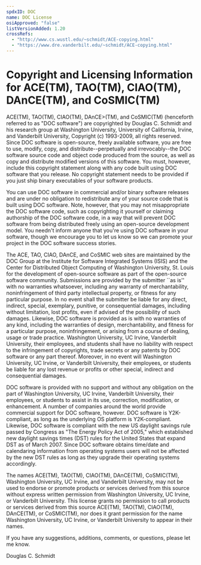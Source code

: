 ```yaml
---
spdxID: DOC
name: DOC License
osiApproved: "false"
listVersionAdded: 1.20
crossRefs: 
  - "http://www.cs.wustl.edu/~schmidt/ACE-copying.html"
  - "https://www.dre.vanderbilt.edu/~schmidt/ACE-copying.html"
---
```


# Copyright and Licensing Information for ACE(TM), TAO(TM), CIAO(TM), DAnCE(TM), and CoSMIC(TM)

ACE(TM), TAO(TM), CIAO(TM), DAnCE>(TM), and CoSMIC(TM) (henceforth referred to as "DOC software") are copyrighted by Douglas C. Schmidt and his research group at Washington University, University of California, Irvine, and Vanderbilt University, Copyright (c) 1993-2009, all rights reserved. Since DOC software is open-source, freely available software, you are free to use, modify, copy, and distribute--perpetually and irrevocably--the DOC software source code and object code produced from the source, as well as copy and distribute modified versions of this software. You must, however, include this copyright statement along with any code built using DOC software that you release. No copyright statement needs to be provided if you just ship binary executables of your software products.

You can use DOC software in commercial and/or binary software releases and are under no obligation to redistribute any of your source code that is built using DOC software. Note, however, that you may not misappropriate the DOC software code, such as copyrighting it yourself or claiming authorship of the DOC software code, in a way that will prevent DOC software from being distributed freely using an open-source development model. You needn't inform anyone that you're using DOC software in your software, though we encourage you to let us know so we can promote your project in the DOC software success stories.

The ACE, TAO, CIAO, DAnCE, and CoSMIC web sites are maintained by the DOC Group at the Institute for Software Integrated Systems (ISIS) and the Center for Distributed Object Computing of Washington University, St. Louis for the development of open-source software as part of the open-source software community. Submissions are provided by the submitter ``as is'' with no warranties whatsoever, including any warranty of merchantability, noninfringement of third party intellectual property, or fitness for any particular purpose. In no event shall the submitter be liable for any direct, indirect, special, exemplary, punitive, or consequential damages, including without limitation, lost profits, even if advised of the possibility of such damages. Likewise, DOC software is provided as is with no warranties of any kind, including the warranties of design, merchantability, and fitness for a particular purpose, noninfringement, or arising from a course of dealing, usage or trade practice. Washington University, UC Irvine, Vanderbilt University, their employees, and students shall have no liability with respect to the infringement of copyrights, trade secrets or any patents by DOC software or any part thereof. Moreover, in no event will Washington University, UC Irvine, or Vanderbilt University, their employees, or students be liable for any lost revenue or profits or other special, indirect and consequential damages.

DOC software is provided with no support and without any obligation on the part of Washington University, UC Irvine, Vanderbilt University, their employees, or students to assist in its use, correction, modification, or enhancement. A number of companies around the world provide commercial support for DOC software, however. DOC software is Y2K-compliant, as long as the underlying OS platform is Y2K-compliant. Likewise, DOC software is compliant with the new US daylight savings rule passed by Congress as "The Energy Policy Act of 2005," which established new daylight savings times (DST) rules for the United States that expand DST as of March 2007. Since DOC software obtains time/date and calendaring information from operating systems users will not be affected by the new DST rules as long as they upgrade their operating systems accordingly.

The names ACE(TM), TAO(TM), CIAO(TM), DAnCE(TM), CoSMIC(TM), Washington University, UC Irvine, and Vanderbilt University, may not be used to endorse or promote products or services derived from this source without express written permission from Washington University, UC Irvine, or Vanderbilt University. This license grants no permission to call products or services derived from this source ACE(TM), TAO(TM), CIAO(TM), DAnCE(TM), or CoSMIC(TM), nor does it grant permission for the name Washington University, UC Irvine, or Vanderbilt University to appear in their names.

If you have any suggestions, additions, comments, or questions, please let me know.

Douglas C. Schmidt
